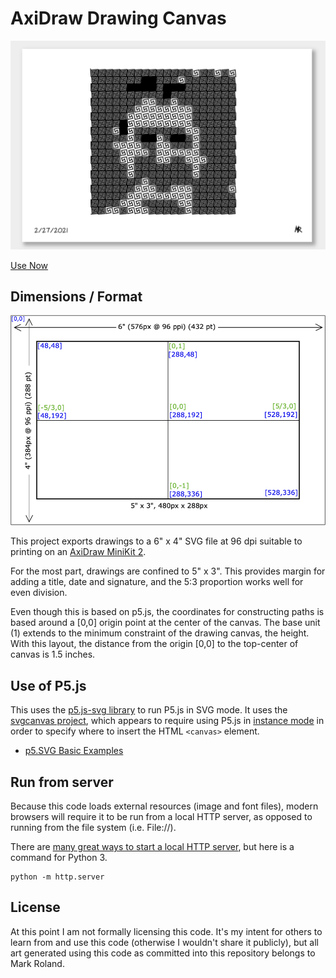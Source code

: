 # AxiDraw Drawing Canvas

![Program Screenshot](assets/data/Program-Screenshot.png)

[Use Now](https://markroland.github.io/axidraw-sketchpad/index.html)

## Dimensions / Format

![Dimension Guide](assets/data/Dimension-Guide.png)

This project exports drawings to a 6" x 4" SVG file at 96 dpi
suitable to printing on an [AxiDraw MiniKit 2](https://shop.evilmadscientist.com/productsmenu/924).

For the most part, drawings are confined to 5" x 3". This provides margin for adding a title, date
and signature, and the 5:3 proportion works well for even division.

Even though this is based on p5.js, the coordinates for constructing paths is based
around a [0,0] origin point at the center of the canvas. The base unit (1) extends
to the minimum constraint of the drawing canvas, the height. With this layout, the
distance from the origin [0,0] to the top-center of canvas is 1.5 inches.

## Use of P5.js

This uses the [p5.js-svg library](https://github.com/zenozeng/p5.js-svg) to run P5.js in SVG mode.
It uses the [svgcanvas project](https://github.com/zenozeng/svgcanvas), which appears to
require using P5.js in [instance mode](https://github.com/processing/p5.js/wiki/Global-and-instance-mode)
in order to specify where to insert the HTML `<canvas>` element.

- [p5.SVG Basic Examples](http://zenozeng.github.io/p5.js-svg/examples/#basic)

## Run from server

Because this code loads external resources (image and font files), modern browsers will require
it to be run from a local HTTP server, as opposed to running from the file system (i.e. File://).

There are [many great ways to start a local HTTP server](https://gist.github.com/willurd/5720255),
but here is a command for Python 3.

```
python -m http.server
```

## License

At this point I am not formally licensing this code. It's my intent for others to learn from 
and use this code (otherwise I wouldn't share it publicly), but all art generated using this
code as committed into this repository belongs to Mark Roland.
